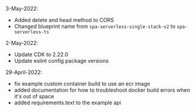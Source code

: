 3-May-2022:

-   Added delete and head method to CORS
-   Changed blueprint name from `spa-serverless-single-stack-v2` to `spa-serverless-ts`

2-May-2022:

-   Update CDK to 2.22.0
-   Update eslint config package versions

29-April-2022:

-   fix example custom container build to use an ecr image
-   added documentation for how to troubleshoot docker build errors when it's out of space
-   added requirements.text to the example api
